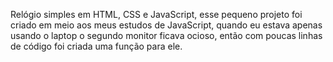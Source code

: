 Relógio simples em HTML, CSS e JavaScript, esse pequeno projeto foi criado em meio aos meus estudos de JavaScript, quando eu estava apenas usando o laptop o segundo monitor ficava ocioso, então com poucas linhas de código foi criada uma função para ele.